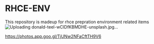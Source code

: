# RHCE-ENV
This repository is madeup for rhce prepration environment related items 
![Uploading donald-teel-wCIDfKBMDHE-unsplash.jpg…]()


https://photos.app.goo.gl/TjUNw2NFaCftTH9V6
